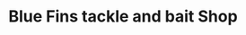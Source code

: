 ---
title: "Blue Fins tackle and bait Shop"
url: /dundalk/blue-fins-tackle-and-bait-shop/
shop: fishing
---